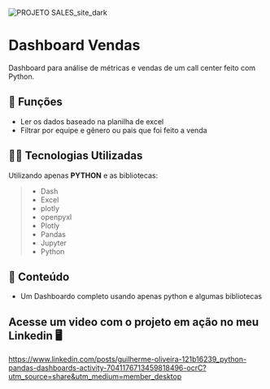 ![PROJETO SALES_site_dark](https://github.com/Guilhermesantosoliv/Dashboard-Vendas/blob/main/img/dashboard.png)


# Dashboard Vendas

Dashboard para análise de métricas e vendas de um call center feito com Python.

## 🔧 Funções

- Ler os dados baseado na planilha de excel
- Filtrar por equipe e gênero ou pais que foi feito a venda


## 👨‍💻 Tecnologias Utilizadas

Utilizando apenas **PYTHON** e as bibliotecas:
> - Dash
> - Excel
> - plotly
> - openpyxl
> - Plotly
> - Pandas
> - Jupyter
> - Python


## 📜 Conteúdo
 - Um Dashboardo completo usando apenas python e algumas bibliotecas

## Acesse um video com o projeto em ação no meu Linkedin 🖥️
https://www.linkedin.com/posts/guilherme-oliveira-121b16239_python-pandas-dashboards-activity-7041176713459818496-ocrC?utm_source=share&utm_medium=member_desktop
